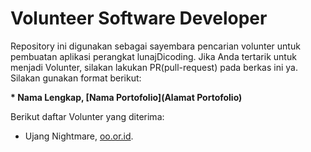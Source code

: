 # Volunteer Software Developer

Repository ini digunakan sebagai sayembara pencarian volunter untuk pembuatan aplikasi perangkat lunajDicoding.
Jika Anda tertarik untuk menjadi Volunter, silakan lakukan PR(pull-request) pada berkas ini ya. Silakan gunakan format berikut:

**\* Nama Lengkap, [Nama Portofolio](Alamat Portofolio)**

Berikut daftar Volunter yang diterima:

* Ujang Nightmare, [oo.or.id](https://oo.or.id).
